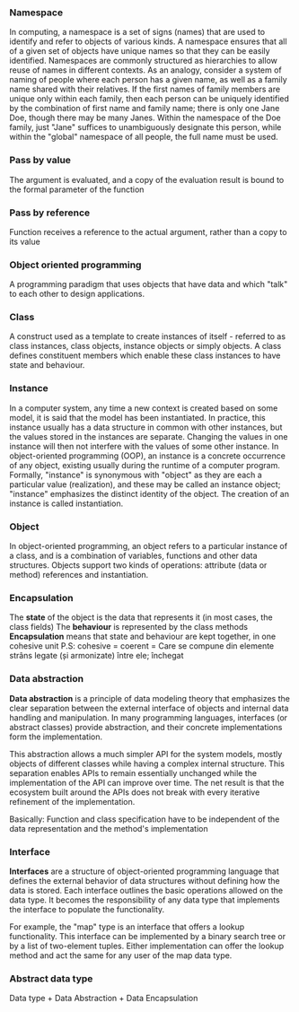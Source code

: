 ### Namespace

In computing, a namespace is a set of signs (names) that are used to identify and refer to objects of various kinds. A namespace ensures that all of a given set of objects 
have unique names so that they can be easily identified. Namespaces are commonly structured as hierarchies to allow reuse of names in different contexts. As an analogy, 
consider a system of naming of people where each person has a given name, as well as a family name shared with their relatives. If the first names of family members are 
unique only within each family, then each person can be uniquely identified by the combination of first name and family name; there is only one Jane Doe, though there may 
be many Janes. Within the namespace of the Doe family, just "Jane" suffices to unambiguously designate this person, while within the "global" namespace of all people, the 
full name must be used.

### Pass by value
The argument is evaluated, and a copy of the evaluation result is bound to the formal parameter of the function

### Pass by reference
Function receives a reference to the actual argument, rather than a copy to its value

### Object oriented programming
A programming paradigm that uses objects that have data and which "talk" to each other to design applications.

### Class
A construct used as a template to create instances of itself - referred to as class instances, class objects, instance objects or simply objects. A class defines constituent members which enable these class instances to have state and behaviour.

### Instance
In a computer system, any time a new context is created based on some model, it is said that the model has been instantiated. In practice, this instance usually has a data structure in common with other instances, but the values stored in the instances are separate. Changing the values in one instance will then not interfere with the values of some other instance. In object-oriented programming (OOP), an instance is a concrete occurrence of any object, existing usually during the runtime of a computer program. Formally, "instance" is synonymous with "object" as they are each a particular value (realization), and these may be called an instance object; "instance" emphasizes the distinct identity of the object. The creation of an instance is called instantiation.

### Object
In object-oriented programming, an object refers to a particular instance of a class, and is a combination of variables, functions and other data structures. Objects support two kinds of operations: attribute (data or method) references and instantiation.

### Encapsulation
The **state** of the object is the data that represents it (in most cases, the class fields)
The **behaviour** is represented by the class methods
**Encapsulation** means that state and behaviour are kept together, in one cohesive unit
P.S: cohesive = coerent =  Care se compune din elemente strâns legate (și armonizate) între ele; închegat

### Data abstraction
**Data abstraction** is a principle of data modeling theory that emphasizes the clear separation between the external interface of objects and internal data handling and manipulation. In many programming languages, interfaces (or abstract classes) provide abstraction, and their concrete implementations form the implementation.

This abstraction allows a much simpler API for the system models, mostly objects of different classes while having a complex internal structure. This separation enables APIs to remain essentially unchanged while the implementation of the API can improve over time. The net result is that the ecosystem built around the APIs does not break with every iterative refinement of the implementation.

Basically: Function and class specification have to be independent of the data representation and the method's implementation

### Interface
**Interfaces** are a structure of object-oriented programming language that defines the external behavior of data structures without defining how the data is stored. Each interface outlines the basic operations allowed on the data type. It becomes the responsibility of any data type that implements the interface to populate the functionality.

For example, the "map" type is an interface that offers a lookup functionality. This interface can be implemented by a binary search tree or by a list of two-element tuples. Either implementation can offer the lookup method and act the same for any user of the map data type.

### Abstract data type 
Data type + Data Abstraction + Data Encapsulation
